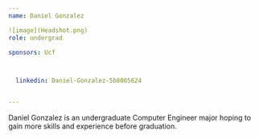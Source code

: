```yaml
---
name: Daniel Gonzalez

![image](Headshot.png)
role: undergrad

sponsors: Ucf 



  linkedin: Daniel-Gonzalez-5b8005624


---
```


Daniel Gonzalez is an undergraduate Computer Engineer major hoping to gain more skills and experience before graduation. 
